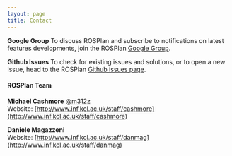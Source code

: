 ```yaml
---
layout: page
title: Contact
---
```


**Google Group**
To discuss ROSPlan and subscribe to notifications on latest features developments, join the ROSPlan [Google Group](https://groups.google.com/forum/#!forum/rosplan).

**Github Issues**
To check for existing issues and solutions, or to open a new issue, head to the ROSPlan [Github issues page](https://github.com/KCL-Planning/ROSPlan/issues).

#### ROSPlan Team

**Michael Cashmore** [@m312z](https://github.com/m312z)  
Website: [http://www.inf.kcl.ac.uk/staff/cashmore](http://www.inf.kcl.ac.uk/staff/cashmore)  

**Daniele Magazzeni**  
Website: [http://www.inf.kcl.ac.uk/staff/danmag](http://www.inf.kcl.ac.uk/staff/danmag)

